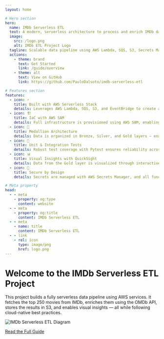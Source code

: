 ```yaml
---
layout: home

# Hero section
hero:
  name: IMDb Serverless ETL
  text: A modern, serverless architecture to process and enrich IMDb data on AWS.
  image:
    src: /logo.png
    alt: IMDb ETL Project Logo
  tagline: Scalable data pipeline using AWS Lambda, SQS, S3, Secrets Manager and more.
  actions:
    - theme: brand
      text: Get Started
      link: /guide/overview
    - theme: alt
      text: View on GitHub
      link: https://github.com/PauloDalsoto/imdb-serverless-etl

# Features section
features:
  - icon: ⚡️
    title: Built with AWS Serverless Stack
    details: Leverages AWS Lambda, SQS, S3, and EventBridge to create a scalable and cost-efficient pipeline.
  - icon: 🏗️
    title: IaC with AWS SAM
    details: Full infrastructure is provisioned using AWS SAM, enabling repeatable, version-controlled deployments.
  - icon: 🏅
    title: Medallion Architecture
    details: Data is organized in Bronze, Silver, and Gold layers — enabling progressive refinement and analytics readiness.
  - icon: 🧪
    title: Unit & Integration Tests
    details: Robust test coverage with Pytest ensures reliability across core functions and infrastructure boundaries.
  - icon: 📊
    title: Visual Insights with QuickSight
    details: Data from the Gold layer is visualized through interactive dashboards using Amazon QuickSight.
  - icon: 🔐
    title: Secure by Design
    details: Secrets are managed with AWS Secrets Manager, and all functions include retry logic and detailed logging.

# Meta property
head:
  - - meta
    - property: og:type
      content: website
  - - meta
    - property: og:title
      content: IMDb Serverless ETL
  - - meta
    - name: title
      content: IMDb Serverless ETL
  - - link
    - rel: icon
      type: image/png
      href: logo.png
---
```


<!-- Custom home layout -->
<div class="custom-layout">
  <h1> Welcome to the IMDb Serverless ETL Project</h1>
  <p>This project builds a fully serverless data pipeline using AWS services. It fetches the top 250 movies from IMDb, enriches them using the OMDb API, stores the results in S3, and enables visual insights — all while following cloud-native best practices.</p>
  <img src="/images/dash.gif" alt="IMDb Serverless ETL Diagram" style="max-width: 100%; height: auto; display: block; margin: 1px auto;">

  <a href="/imdb-serverless-etl-docs/guide/overview" class="btn">Read the Full Guide</a>
</div>
